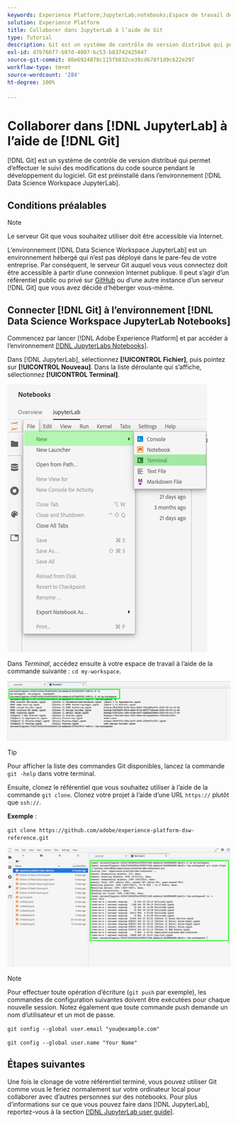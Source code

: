 ```yaml
---
keywords: Experience Platform;JupyterLab;notebooks;Espace de travail de science des données;rubriques populaires;Git;Github
solution: Experience Platform
title: Collaborer dans JupyterLab à l’aide de Git
type: Tutorial
description: Git est un système de contrôle de version distribué qui permet d’effectuer le suivi des modifications du code source pendant le développement du logiciel. Git est préinstallé dans l’environnement JupyterLab d’espace de travail de science des données.
exl-id: d7b766f7-b97d-4007-bc53-b83742425047
source-git-commit: 86e6924078c115fb032ce39cd678f1d9c622e297
workflow-type: tm+mt
source-wordcount: '284'
ht-degree: 100%

---
```


# Collaborer dans [!DNL JupyterLab] à l’aide de [!DNL Git]

[!DNL Git] est un système de contrôle de version distribué qui permet d’effectuer le suivi des modifications du code source pendant le développement du logiciel. Git est préinstallé dans l’environnement [!DNL Data Science Workspace JupyterLab].

## Conditions préalables

>[!NOTE]
>
> Le serveur Git que vous souhaitez utiliser doit être accessible via Internet.

L’environnement [!DNL Data Science Workspace JupyterLab] est un environnement hébergé qui n’est pas déployé dans le pare-feu de votre entreprise. Par conséquent, le serveur Git auquel vous vous connectez doit être accessible à partir d’une connexion Internet publique. Il peut s’agir d’un référentiel public ou privé sur [GitHub](https://github.com/) ou d’une autre instance d’un serveur [!DNL Git] que vous avez décidé d’héberger vous-même.

## Connecter [!DNL Git] à l’environnement [!DNL Data Science Workspace JupyterLab Notebooks]

Commencez par lancer [!DNL Adobe Experience Platform] et par accéder à l’environnement [[!DNL JupyterLabs Notebooks]](https://platform.adobe.com/notebooks/jupyterLab).

Dans [!DNL JupyterLab], sélectionnez **[!UICONTROL Fichier]**, puis pointez sur **[!UICONTROL Nouveau]**. Dans la liste déroulante qui s’affiche, sélectionnez **[!UICONTROL Terminal]**.

![Navigation dans JupyterLab](../images/jupyterlab/tutorials/open-terminal.png)

Dans *Terminal*, accédez ensuite à votre espace de travail à l’aide de la commande suivante : `cd my-workspace`.

![espace de travail cd](../images/jupyterlab/tutorials/find-workspace.png)

>[!TIP]
>
> Pour afficher la liste des commandes Git disponibles, lancez la commande `git -help` dans votre terminal.

Ensuite, clonez le référentiel que vous souhaitez utiliser à l’aide de la commande `git clone`. Clonez votre projet à l’aide d’une URL `https://` plutôt que `ssh://`.

**Exemple** :

`git clone https://github.com/adobe/experience-platform-dsw-reference.git`

![cloner](../images/jupyterlab/tutorials/git-collaboration.png)

>[!NOTE]
>
> Pour effectuer toute opération d’écriture (`git push` par exemple), les commandes de configuration suivantes doivent être exécutées pour chaque nouvelle session. Notez également que toute commande push demande un nom d’utilisateur et un mot de passe.
>
>`git config --global user.email "you@example.com"`
>
>`git config --global user.name "Your Name"`

## Étapes suivantes

Une fois le clonage de votre référentiel terminé, vous pouvez utiliser Git comme vous le feriez normalement sur votre ordinateur local pour collaborer avec d’autres personnes sur des notebooks. Pour plus d’informations sur ce que vous pouvez faire dans [!DNL JupyterLab], reportez-vous à la section [[!DNL JupyterLab user guide]](./overview.md).
